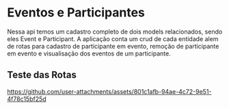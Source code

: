 # Eventos e Participantes

Nessa api temos um cadastro completo de dois models relacionados, sendo eles Event e Participant. A aplicação conta um crud de cada entidade alem de rotas para cadastro de participante em evento, remoção de participante em evento e visualisação dos eventos de um participante.

## Teste das Rotas
https://github.com/user-attachments/assets/801c1afb-94ae-4c72-9e51-4f78c15bf25d





